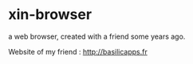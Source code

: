 # xin-browser
a web browser, created with a friend some years ago.


Website of my friend : http://basilicapps.fr